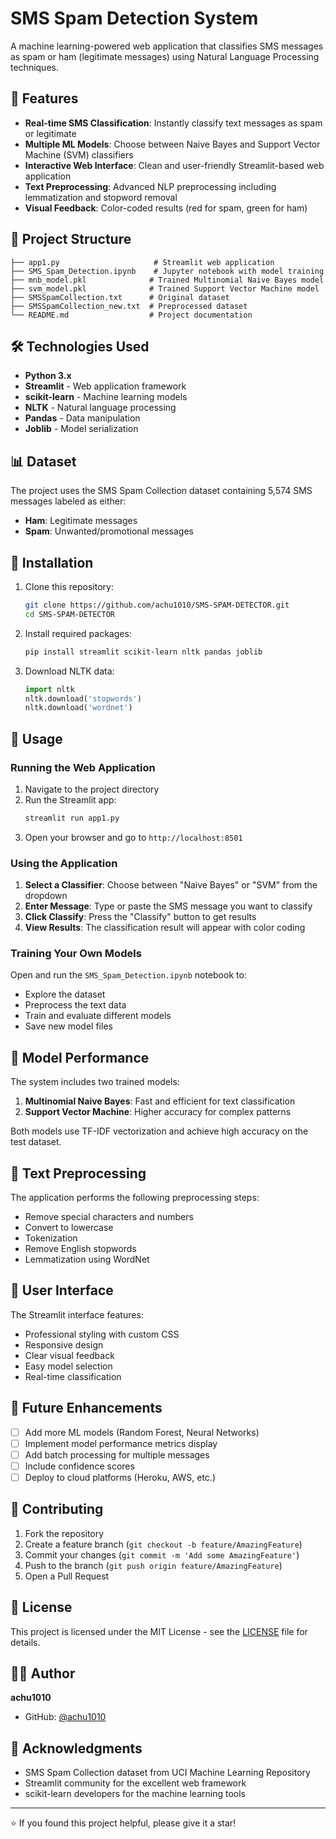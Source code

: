 # SMS Spam Detection System

A machine learning-powered web application that classifies SMS messages as spam or ham (legitimate messages) using Natural Language Processing techniques.

## 🚀 Features

- **Real-time SMS Classification**: Instantly classify text messages as spam or legitimate
- **Multiple ML Models**: Choose between Naive Bayes and Support Vector Machine (SVM) classifiers
- **Interactive Web Interface**: Clean and user-friendly Streamlit-based web application
- **Text Preprocessing**: Advanced NLP preprocessing including lemmatization and stopword removal
- **Visual Feedback**: Color-coded results (red for spam, green for ham)

## 📁 Project Structure

```
├── app1.py                     # Streamlit web application
├── SMS_Spam_Detection.ipynb    # Jupyter notebook with model training
├── mnb_model.pkl              # Trained Multinomial Naive Bayes model
├── svm_model.pkl              # Trained Support Vector Machine model
├── SMSSpamCollection.txt      # Original dataset
├── SMSSpamCollection_new.txt  # Preprocessed dataset
└── README.md                  # Project documentation
```

## 🛠️ Technologies Used

- **Python 3.x**
- **Streamlit** - Web application framework
- **scikit-learn** - Machine learning models
- **NLTK** - Natural language processing
- **Pandas** - Data manipulation
- **Joblib** - Model serialization

## 📊 Dataset

The project uses the SMS Spam Collection dataset containing 5,574 SMS messages labeled as either:
- **Ham**: Legitimate messages
- **Spam**: Unwanted/promotional messages

## 🔧 Installation

1. Clone this repository:
   ```bash
   git clone https://github.com/achu1010/SMS-SPAM-DETECTOR.git
   cd SMS-SPAM-DETECTOR
   ```

2. Install required packages:
   ```bash
   pip install streamlit scikit-learn nltk pandas joblib
   ```

3. Download NLTK data:
   ```python
   import nltk
   nltk.download('stopwords')
   nltk.download('wordnet')
   ```

## 🚀 Usage

### Running the Web Application

1. Navigate to the project directory
2. Run the Streamlit app:
   ```bash
   streamlit run app1.py
   ```
3. Open your browser and go to `http://localhost:8501`

### Using the Application

1. **Select a Classifier**: Choose between "Naive Bayes" or "SVM" from the dropdown
2. **Enter Message**: Type or paste the SMS message you want to classify
3. **Click Classify**: Press the "Classify" button to get results
4. **View Results**: The classification result will appear with color coding

### Training Your Own Models

Open and run the `SMS_Spam_Detection.ipynb` notebook to:
- Explore the dataset
- Preprocess the text data
- Train and evaluate different models
- Save new model files

## 🤖 Model Performance

The system includes two trained models:

1. **Multinomial Naive Bayes**: Fast and efficient for text classification
2. **Support Vector Machine**: Higher accuracy for complex patterns

Both models use TF-IDF vectorization and achieve high accuracy on the test dataset.

## 📝 Text Preprocessing

The application performs the following preprocessing steps:
- Remove special characters and numbers
- Convert to lowercase
- Tokenization
- Remove English stopwords
- Lemmatization using WordNet

## 🎨 User Interface

The Streamlit interface features:
- Professional styling with custom CSS
- Responsive design
- Clear visual feedback
- Easy model selection
- Real-time classification

## 🔮 Future Enhancements

- [ ] Add more ML models (Random Forest, Neural Networks)
- [ ] Implement model performance metrics display
- [ ] Add batch processing for multiple messages
- [ ] Include confidence scores
- [ ] Deploy to cloud platforms (Heroku, AWS, etc.)

## 🤝 Contributing

1. Fork the repository
2. Create a feature branch (`git checkout -b feature/AmazingFeature`)
3. Commit your changes (`git commit -m 'Add some AmazingFeature'`)
4. Push to the branch (`git push origin feature/AmazingFeature`)
5. Open a Pull Request

## 📄 License

This project is licensed under the MIT License - see the [LICENSE](LICENSE) file for details.

## 👨‍💻 Author

**achu1010**
- GitHub: [@achu1010](https://github.com/achu1010)

## 🙏 Acknowledgments

- SMS Spam Collection dataset from UCI Machine Learning Repository
- Streamlit community for the excellent web framework
- scikit-learn developers for the machine learning tools

---

⭐ If you found this project helpful, please give it a star!
